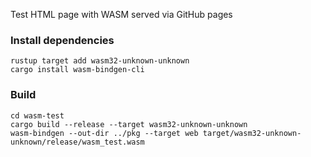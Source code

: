 Test HTML page with WASM served via GitHub pages

### Install dependencies

```
rustup target add wasm32-unknown-unknown
cargo install wasm-bindgen-cli
```

### Build

```
cd wasm-test
cargo build --release --target wasm32-unknown-unknown
wasm-bindgen --out-dir ../pkg --target web target/wasm32-unknown-unknown/release/wasm_test.wasm
```
